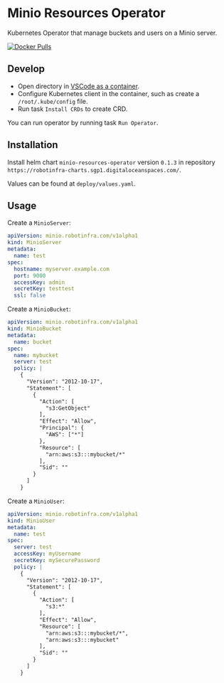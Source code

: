 # Minio Resources Operator

Kubernetes Operator that manage buckets and users on a Minio server.

[![Docker Pulls](https://img.shields.io/docker/pulls/robotinfra/minio-resources-operator.svg?maxAge=604800)](https://hub.docker.com/r/robotinfra/minio-resources-operator)

## Develop

- Open directory in [VSCode as a container](https://code.visualstudio.com/docs/remote/containers).
- Configure Kubernetes client in the container, such as create a `/root/.kube/config` file.
- Run task `Install CRDs` to create CRD.

You can run operator by running task `Run Operator`.

## Installation

Install helm chart `minio-resources-operator` version `0.1.3` in repository `https://robotinfra-charts.sgp1.digitaloceanspaces.com/`.

Values can be found at `deploy/values.yaml`.

## Usage

Create a `MinioServer`:

```yaml 
apiVersion: minio.robotinfra.com/v1alpha1
kind: MinioServer
metadata:
  name: test
spec:
  hostname: myserver.example.com
  port: 9000
  accessKey: admin
  secretKey: testtest
  ssl: false
```

Create a `MinioBucket`:

```yaml
apiVersion: minio.robotinfra.com/v1alpha1
kind: MinioBucket
metadata:
  name: bucket
spec:
  name: mybucket
  server: test
  policy: |
    {
      "Version": "2012-10-17",
      "Statement": [
        {
          "Action": [
            "s3:GetObject"
          ],
          "Effect": "Allow",
          "Principal": {
            "AWS": ["*"]
          },
          "Resource": [
            "arn:aws:s3:::mybucket/*"
          ],
          "Sid": ""
        }
      ]
    }

```

Create a `MinioUser`:

```yaml
apiVersion: minio.robotinfra.com/v1alpha1
kind: MinioUser
metadata:
  name: test
spec:
  server: test
  accessKey: myUsername
  secretKey: mySecurePassword
  policy: |
    {
      "Version": "2012-10-17",
      "Statement": [
        {
          "Action": [
            "s3:*"
          ],
          "Effect": "Allow",
          "Resource": [
            "arn:aws:s3:::mybucket/*",
            "arn:aws:s3:::mybucket"
          ],
          "Sid": ""
        }
      ]
    }
```